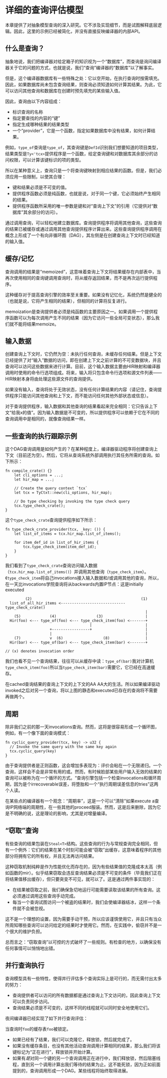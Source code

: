 # 详细的查询评估模型

本章提供了对抽象模型查询的深入研究。它不涉及实现细节，而是试图解释底层逻辑。因此，这里的示例已经被简化，并没有直接反映编译器的内部API。

## 什么是查询？

抽象地说，我们把编译器对给定箱子的知识视为一个“数据库”，而查询是询问编译器关于它的问题的方式，也就是说，我们“查询”编译器的“数据库”以了解事实。

但是，这个编译器数据库有一些特殊之处：它以空开始，在执行查询时按需填充。因此，如果数据库尚未包含查询结果，则查询必须知道如何计算其结果。为此，它可以访问其他查询和数据库在创建时预先填充的某些输入值。

因此，查询由以下内容组成：

-   标识查询的名称
-   指定要查找的内容的“键”
-   指定生成哪种结果的结果类型
-   一个“provider”，它是一个函数，指定如果数据库中没有结果，如何计算结果。

例如，`type_of`查询是`type_of`，其查询键是`DefId`识别我们想要知道的项目类型，结果类型是`Ty<'tcx>`提供程序是一个函数，给定查询键和对数据库其余部分的访问权限，可以计算该键标识的项的类型。

所以在某种意义上，查询只是一个将查询键映射到相应结果的函数。但是，我们必须应用一些限制，以使其合理：

-   键和结果必须是不可变的值。
-   提供程序函数必须是纯函数，也就是说，对于同一个键，它必须始终产生相同的结果。
-   提供程序函数所采用的唯一参数是键和对“查询上下文”的引用（它提供对“数据库”其余部分的访问）。

通过调用查询，可以轻松地建立数据库。查询提供程序将调用其他查询，这些查询的结果已被缓存或通过调用其他查询提供程序计算出来。这些查询提供程序调用在概念上形成了一个有向非循环图（DAG），其左侧是在创建查询上下文时已经知道的输入值。

## 缓存/记忆

查询调用的结果是“memoized”，这意味着查询上下文将结果缓存在内部表中，当再次使用相同的查询键调用查询时，将从缓存返回结果，而不是再次运行提供程序。

这种缓存对于提高查询引擎的效率至关重要。如果没有记忆化，系统仍然是健全的（也就是说，它将产生相同的结果），但相同的计算将反复进行。

memoization是查询提供者必须是纯函数的主要原因之一。如果调用一个提供程序函数可以为每次调用产生不同的结果（因为它访问一些全局可变状态），那么我们就不能将结果memoize。

## 输入数据

创建查询上下文时，它仍然为空：未执行任何查询，未缓存任何结果。但是上下文已经提供了对“输入”数据的访问，即在创建上下文之前计算的不可变数据块，并且查询可以访问这些数据来进行计算。目前，这个输入数据主要由HIR映射和编译器调用时使用的命令行选项组成。将来，输入将只包含命令行选项和源文件列表——HIR映射本身将由处理这些源文件的查询提供。

如果没有输入，查询将处于无效状态，没有任何计算结果的内容（请记住，查询提供程序只能访问其他查询和上下文，而不能访问任何其他外部状态或信息）。

对于查询提供程序，输入数据和其他查询的结果看起来完全相同：它只告诉上下文“给我x的值”。因为输入数据是不可变的，所以提供程序可以依赖于它在不同的查询调用中是相同的，就像查询结果一样。

## 一些查询的执行跟踪示例

这个DAG查询调用是如何产生的？在某种程度上，编译器驱动程序将创建查询上下文（目前还为空）。然后，它将从查询系统外部调用执行其任务所需的查询。如下所示：

```rust,ignore
fn compile_crate() {}
    let cli_options = ...;
    let hir_map = ...;

    // Create the query context `tcx`
    let tcx = TyCtxt::new(cli_options, hir_map);

    // Do type checking by invoking the type check query
    tcx.type_check_crate();
}
```

这个`type_check_crate`查询提供程序如下所示：

```rust,ignore
fn type_check_crate_provider(tcx, _key: ()) {
    let list_of_items = tcx.hir_map.list_of_items();

    for item_def_id in list_of_hir_items {
        tcx.type_check_item(item_def_id);
    }
}
```

我们看到了`type_check_crate`查询访问输入数据（`tcx.hir_map.list_of_items()`）并调用其他查询（`type_check_item`）。《`type_check_item`将自己invocations接入输入数据和/或调用其他的查询，所以，在一天比invocations学院查询将从backwards内置IP节点：这是initially executed

```ignore
         (2)                                                 (1)
  list_of_all_hir_items <----------------------------- type_check_crate()
                                                               |
    (5)             (4)                  (3)                   |
  Hir(foo) <--- type_of(foo) <--- type_check_item(foo) <-------+
                                      |                        |
                    +-----------------+                        |
                    |                                          |
    (7)             v  (6)                  (8)                |
  Hir(bar) <--- type_of(bar) <--- type_check_item(bar) <-------+

// (x) denotes invocation order
```

我们也看不见一个查询结果，往往可以从缓存中读：`type_of(bar)`我对计算机`type_check_item(foo)`所以当`type_check_item(bar)`需要它，它已经在高速缓存。

在cached查询结果的查询上下文的上下文的AA AA大的生活。所以如果编译驱动invoked之后对另一个查询，将以上图的静态和executed已存在的查询将不需要再做两个。

## 周期

除非我们之前的那一天invocations查询。然而，这将是很容易形成一个循环图，例如，有一个像下面的查询模式：

```rust,ignore
fn cyclic_query_provider(tcx, key) -> u32 {
  // Invoke the same query with the same key again
  tcx.cyclic_query(key)
}
```

由于查询提供者是正则函数，这会增加多表现为：评价会粘在一个无限递归。一个查询，这样会不会是非常有用的或。然而，有时候脸部某些用户输入无效的结果的查询可以被称为在一个循环的方式。“查询引擎包括一个检查invocations和循环周期，因为是个irrecoverable误差，将堕胎和一个“执行周期误差信息的tries”这两个人读。

在某些点的编译器有一个观念：“周期率”，这是一个可以“清除”如果execute a查询IP网络端的周期性，在一些其他的proceed服装。然而，这是后来删除，因为它是不明确的说，这是理论的影响，尤其是对增量编译。

## “窃取”查询

有些查询的结果包装在`Steal<T>`结构。这些查询的行为与常规查询完全相同，但有一个例外：它们的结果在某个时刻可能会被“窃取”出缓存，这意味着程序的其他部分将拥有它的所有权，并且无法再访问结果。

这种窃取机制纯粹是作为性能优化而存在的，因为有些结果值的克隆成本太高（例如函数的mir）。似乎结果窃取会违反查询结果必须是不可变的条件（毕竟我们正在将结果值移出缓存），但只要突变不可见，就可以了。这是通过两件事实现的：

-   在结果被窃取之前，我们确保急切地运行可能需要读取该结果的所有查询。这必须通过调用这些查询手动完成。
-   每当一个查询试图访问一个被盗的结果时，我们会使编译器结冰，这样一个条件就不会被忽视。

这不是一个理想的设置，因为需要手动干预，所以应该谨慎使用它，并且只有当众所周知哪些查询可以访问给定的结果时才使用它。然而，在实践中，偷窃并不是一个很大的维护负担。

总而言之：“窃取查询”以可控的方式破坏了一些规则。有检查的地方，以确保没有任何事情可以悄悄地出错。

## 并行查询执行

查询模型具有一些特性，使得并行评估多个查询实际上是可行的，而无需付出太多的努力：

-   查询提供者可以访问的所有数据都是通过查询上下文访问的，因此查询上下文可以负责同步访问。
-   查询结果必须是不可变的，这样不同的线程就可以同时安全地使用它们。

夜间编译器已经实现了如下并行查询评估：

当查询时`foo`的缓存表`foo`被锁定。

-   如果已经有了结果，我们可以克隆它，释放锁，然后就完成了。
-   如果没有缓存条目，也没有其他活动查询调用计算相同的结果，那么我们将该键标记为“正在进行”，释放锁并开始计算。
-   如果有*是*对同一个键的另一个查询调用正在进行中，我们释放锁，然后阻塞线程，直到另一个调用计算出我们等待的结果为止。这不能死锁，因为正如前面提到的，查询调用形成一个DAG。某些线程将始终取得进展。
